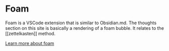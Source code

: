 # Foam

Foam is a VSCode extension that is similar to Obsidian.md.
The thoughts section on this site is basically a rendering of a foam bubble. It relates to the [[zettelkasten]] method.

[Learn more about foam](https://foambubble.github.io/)
